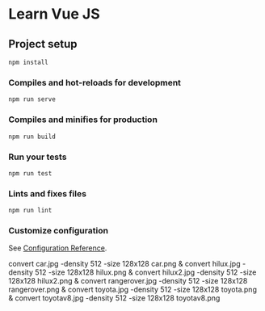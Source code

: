 # Learn Vue JS

## Project setup
```
npm install
```

### Compiles and hot-reloads for development
```
npm run serve
```

### Compiles and minifies for production
```
npm run build
```

### Run your tests
```
npm run test
```

### Lints and fixes files
```
npm run lint
```

### Customize configuration
See [Configuration Reference](https://cli.vuejs.org/config/).


convert car.jpg -density 512 -size 128x128 car.png &
convert hilux.jpg -density 512 -size 128x128 hilux.png  &
convert hilux2.jpg -density 512 -size 128x128 hilux2.png  &
convert rangerover.jpg -density 512 -size 128x128 rangerover.png  &
convert toyota.jpg -density 512 -size 128x128 toyota.png  &
convert toyotav8.jpg -density 512 -size 128x128 toyotav8.png
